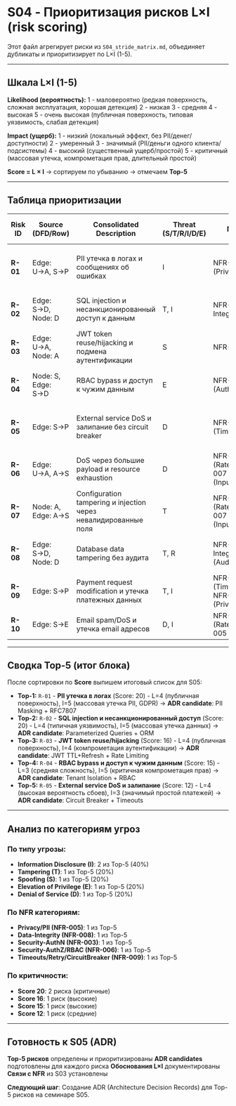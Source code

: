 # S04 - Приоритизация рисков L×I (risk scoring)

Этот файл агрегирует риски из `S04_stride_matrix.md`, объединяет дубликаты и приоритизирует по L×I (1-5).

---

## Шкала L×I (1-5)

**Likelihood (вероятность):**
1 - маловероятно (редкая поверхность, сложная эксплуатация, хорошая детекция)
2 - низкая
3 - средняя
4 - высокая
5 - очень высокая (публичная поверхность, типовая уязвимость, слабая детекция)

**Impact (ущерб):**
1 - низкий (локальный эффект, без PII/денег/доступности)
2 - умеренный
3 - значимый (PII/деньги одного клиента/подсистемы)
4 - высокий (существенный ущерб/простой)
5 - критичный (массовая утечка, компрометация прав, длительный простой)

**Score = L × I** → сортируем по убыванию → отмечаем **Top-5**

---

## Таблица приоритизации

| Risk ID | Source (DFD/Row) | Consolidated Description | Threat (S/T/R/I/D/E) | NFR link (ID) | L (1-5) | Rationale-L | I (1-5) | Rationale-I | **Score (=L×I)** | Decision (Top-5?) | ADR candidate |
| ------- | ---------------- | ------------------------ | -------------------- | ------------- | ------: | ----------- | ------: | ----------- | ---------------: | ----------------- | ------------- |
| **R-01** | Edge: U→A, S→P | PII утечка в логах и сообщениях об ошибках | I | NFR-005 (Privacy/PII) | 4 | Публичная поверхность, типичная ошибка разработки | 5 | Массовая утечка PII, GDPR нарушения | **20** |  Top-1 | PII Masking + RFC7807 |
| **R-02** | Edge: S→D, Node: D | SQL injection и несанкционированный доступ к данным | T, I | NFR-008 (Data-Integrity) | 4 | Типичная уязвимость, публичная поверхность | 5 | Массовая утечка данных, компрометация БД | **20** |  Top-2 | Parameterized Queries + ORM |
| **R-03** | Edge: U→A, Node: A | JWT token reuse/hijacking и подмена аутентификации | S | NFR-003 (AuthN) | 4 | Публичная поверхность, типичная атака | 4 | Компрометация аутентификации, доступ к аккаунтам | **16** |  Top-3 | JWT TTL+Refresh + Rate Limiting |
| **R-04** | Node: S, Edge: S→D | RBAC bypass и доступ к чужим данным | E | NFR-006 (AuthZ/RBAC) | 3 | Средняя сложность эксплуатации | 5 | Критичная компрометация прав, доступ к чужим данным | **15** |  Top-4 | Tenant Isolation + RBAC |
| **R-05** | Edge: S→P | External service DoS и залипание без circuit breaker | D | NFR-009 (Timeouts/Retry/CB) | 4 | Высокая вероятность сбоев внешних сервисов | 3 | Значимый простой платежей | **12** |  Top-5 | Circuit Breaker + Timeouts |
| **R-06** | Edge: U→A, A→S | DoS через большие payload и resource exhaustion | D | NFR-002 (RateLimiting), NFR-007 (InputValidation) | 3 | Средняя вероятность, есть защита | 4 | Высокий ущерб от недоступности | **12** | | Payload Limits + Rate Limiting |
| **R-07** | Node: A, Edge: A→S | Configuration tampering и injection через невалидированные поля | T | NFR-002 (RateLimiting), NFR-007 (InputValidation) | 3 | Средняя сложность, нужен доступ к конфигу | 3 | Значимый ущерб от изменения настроек | **9** | | Config Validation + Input Sanitization |
| **R-08** | Edge: S→D, Node: D | Database data tampering без аудита | T, R | NFR-008 (Data-Integrity), NFR-010 (Auditability) | 2 | Низкая вероятность, нужен доступ к БД | 4 | Высокий ущерб от изменения данных | **8** | | Database Triggers + Audit Logging |
| **R-09** | Edge: S→P | Payment request modification и утечка платежных данных | T, I | NFR-009 (Timeouts/Retry/CB), NFR-005 (Privacy/PII) | 2 | Низкая вероятность, защищённые каналы | 4 | Высокий ущерб от компрометации платежей | **8** | | Request Signing + Payment Masking |
| **R-10** | Edge: S→E | Email spam/DoS и утечка email адресов | D, I | NFR-002 (RateLimiting), NFR-005 (Privacy/PII) | 2 | Низкая вероятность, есть защита | 3 | Значимый ущерб от спама и утечки email | **6** | | Email Rate Limiting + Masking |

---

## Сводка Top-5 (итог блока)

После сортировки по **Score** выпишем итоговый список для S05:

* **Top-1:** `R-01` - **PII утечка в логах** (Score: 20) - L=4 (публичная поверхность), I=5 (массовая утечка PII, GDPR) → **ADR candidate**: PII Masking + RFC7807
* **Top-2:** `R-02` - **SQL injection и несанкционированный доступ** (Score: 20) - L=4 (типичная уязвимость), I=5 (массовая утечка данных) → **ADR candidate**: Parameterized Queries + ORM
* **Top-3:** `R-03` - **JWT token reuse/hijacking** (Score: 16) - L=4 (публичная поверхность), I=4 (компрометация аутентификации) → **ADR candidate**: JWT TTL+Refresh + Rate Limiting
* **Top-4:** `R-04` - **RBAC bypass и доступ к чужим данным** (Score: 15) - L=3 (средняя сложность), I=5 (критичная компрометация прав) → **ADR candidate**: Tenant Isolation + RBAC
* **Top-5:** `R-05` - **External service DoS и залипание** (Score: 12) - L=4 (высокая вероятность сбоев), I=3 (значимый простой платежей) → **ADR candidate**: Circuit Breaker + Timeouts

---

## Анализ по категориям угроз

### По типу угрозы:
- **Information Disclosure (I)**: 2 из Top-5 (40%)
- **Tampering (T)**: 1 из Top-5 (20%)
- **Spoofing (S)**: 1 из Top-5 (20%)
- **Elevation of Privilege (E)**: 1 из Top-5 (20%)
- **Denial of Service (D)**: 1 из Top-5 (20%)

### По NFR категориям:
- **Privacy/PII (NFR-005)**: 1 из Top-5
- **Data-Integrity (NFR-008)**: 1 из Top-5
- **Security-AuthN (NFR-003)**: 1 из Top-5
- **Security-AuthZ/RBAC (NFR-006)**: 1 из Top-5
- **Timeouts/Retry/CircuitBreaker (NFR-009)**: 1 из Top-5

### По критичности:
- **Score 20**: 2 риска (критичные)
- **Score 16**: 1 риск (высокие)
- **Score 15**: 1 риск (высокие)
- **Score 12**: 1 риск (средние)

---

## Готовность к S05 (ADR)

 **Top-5 рисков** определены и приоритизированы
 **ADR candidates** подготовлены для каждого риска
 **Обоснования L×I** документированы
 **Связи с NFR** из S03 установлены

**Следующий шаг**: Создание ADR (Architecture Decision Records) для Top-5 рисков на семинаре S05.
